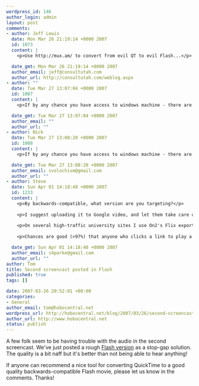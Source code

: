```yaml
--- 
wordpress_id: 146
author_login: admin
layout: post
comments: 
- author: Jeff Lewis
  date: Mon Mar 26 21:19:14 +0000 2007
  id: 1073
  content: |
    <p>Use http://mux.am/ to convert from evil QT to evil Flash...</p>

  date_gmt: Mon Mar 26 21:19:14 +0000 2007
  author_email: jeff@consultutah.com
  author_url: http://consultutah.com/weblog.aspx
- author: ""
  date: Tue Mar 27 13:07:04 +0000 2007
  id: 1087
  content: |
    <p>If by any chance you have access to windows machine - there are plenty of tools... I love mac thou, but...</p>

  date_gmt: Tue Mar 27 13:07:04 +0000 2007
  author_email: ""
  author_url: ""
- author: Nick
  date: Tue Mar 27 13:08:20 +0000 2007
  id: 1088
  content: |
    <p>If by any chance you have access to windows machine - there are plenty of tools... I love mac thou, but...</p>

  date_gmt: Tue Mar 27 13:08:20 +0000 2007
  author_email: svolochism@gmail.com
  author_url: ""
- author: Steve
  date: Sun Apr 01 14:18:40 +0000 2007
  id: 1233
  content: |
    <p>By backwards-compatible, what version are you targeting?</p>
    
    <p>I suggest uploading it to Google video, and let them take care of the player and converting the file.</p>
    
    <p>On several high-traffic university sites I use On2's Flix exporter for Quicktime, with Flash 8 (VP6) video compression, and the open-source FLV player. </p>
    
    <p>Chances are good (>97%) that anyone who clicks a link to play a "Flash Video" has at least version 8 of the player installed.</p>

  date_gmt: Sun Apr 01 14:18:40 +0000 2007
  author_email: s4parke@gmail.com
  author_url: ""
author: Tom
title: Second screencast posted in Flash
published: true
tags: []

date: 2007-03-26 20:52:01 +00:00
categories: 
- General
author_email: tom@hobocentral.net
wordpress_url: http://hobocentral.net/blog/2007/03/26/second-screencast-posted-in-flash/
author_url: http://www.hobocentral.net
status: publish
---
```

A few folk seem to be having trouble with the audio in the second screencast. We've just posted a rough [Flash version](http://screencasts.hobocentral.net/pod-tabla.SWF) as a stop-gap solution. The quality is a bit naff but it's better than not being able to hear anything!

If anyone can recommend a nice tool for converting QuickTime to a good quality backwards-compatible Flash movie, please let us know in the comments. Thanks!
